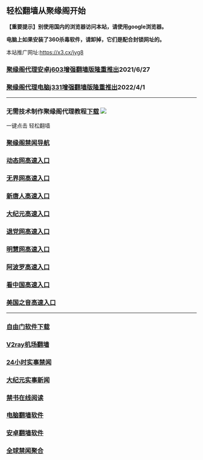 ## 轻松翻墙从聚缘阁开始

**【重要提示】别使用国内的浏览器访问本站，请使用google浏览器。**

**电脑上如果安装了360杀毒软件，请卸掉，它们是配合封锁网址的。**

本站推广网址:https://x3.cx/jyg8

### [聚缘阁代理安卓j603增强翻墙版隆重推出](https://gitlab.com/juyuange/2/-/raw/master/j603.apk)2021/6/27

### [聚缘阁代理电脑j331增强翻墙版隆重推出](https://gitlab.com/j25414/jyg/-/raw/master/j331.apk)2022/4/1

***



### 无需技术制作聚缘阁代理教程[下载](https://gitlab.com/j25414/jyg/-/raw/master/jygdl.rar)  ![](http://daohang.juyuange.eu.org/j2.gif)

一键点击 轻松翻墙

### [聚缘阁禁闻导航](https://wispy-snowflake-1498.gi6vi15d.workers.dev/aawe/e20m)

### [动态网高速入口](https://op2.orbanbalazs.com/15847/u44774p)

### [无界网高速入口](https://op2.orbanbalazs.com/15847/u12t)

### [新唐人高速入口](https://op2.orbanbalazs.com/15847/t5t)

### [大纪元高速入口](https://op2.orbanbalazs.com/15847/g7t)

### [退党网高速入口](https://op2.orbanbalazs.com/15847/d8g)

### [明慧网高速入口](https://op2.orbanbalazs.com/15847/e3g)

### [阿波罗高速入口](https://op2.orbanbalazs.com/15847/e13a)

### [看中国高速入口](https://op2.orbanbalazs.com/15847/e11n)

### [美国之音高速入口](https://op2.orbanbalazs.com/15847/e18m)
***






### [自由门软件下载](https://git.io/skyfree)

### [V2ray机场翻墙](https://github.com/bannedbook/fanqiang/wiki/V2ray%E6%9C%BA%E5%9C%BA)

### [24小时实事禁闻](https://github.com/fyvn2199/djy/blob/master/gb/n24hr.md?dfh#1)

### [大纪元实事新闻](https://github.com/fyvn2199/djy/blob/master/gb/nsc413.md?dfh#1)

### [禁书在线阅读](https://github.com/txyzum203/djy/blob/master/gb/9p.md?flntdtv#1)

### [电脑翻墙软件](https://github.com/Alvin9999/new-pac/wiki)

### [安卓翻墙软件](https://git.io/afq)

### [全球禁闻聚合](https://github.com/gfw-breaker/banned-news1/blob/master/README.md)












